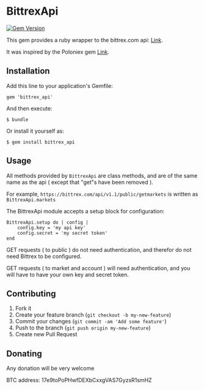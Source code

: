 # BittrexApi

[![Gem Version](https://badge.fury.io/rb/poloniex.png)](http://badge.fury.io/rb/poloniex)

This gem provides a ruby wrapper to the bittrex.com api: [Link](https://bittrex.com/home/api).

It was inspired by the Poloniex gem [Link](https://github.com/Lowest0ne/poloniex).

## Installation

Add this line to your application's Gemfile:

    gem 'bittrex_api'

And then execute:

    $ bundle

Or install it yourself as:

    $ gem install bittrex_api

## Usage

All methods provided by ```BittrexApi``` are class methods, and are of the same name as the api ( except that "get"s have been removed ).

For example, ```https://bittrex.com/api/v1.1/public/getmarkets``` is written as ```BittrexApi.markets```

The BittrexApi module accepts a setup block for configuration:

```
BittrexApi.setup do | config |
    config.key = 'my api key'
    config.secret = 'my secret token'
end
```

GET requests ( to public ) do not need authentication, and therefor do not need Bittrex to be configured.

GET requests ( to market and account ) will need authentication, and you will have to have your own key and secret token.


## Contributing

1. Fork it
2. Create your feature branch (`git checkout -b my-new-feature`)
3. Commit your changes (`git commit -am 'Add some feature'`)
4. Push to the branch (`git push origin my-new-feature`)
5. Create new Pull Request

## Donating

Any donation will be very welcome 

BTC address: 17e9toPoPHwfDEXbCxxgVAS7GyzsR1smHZ
